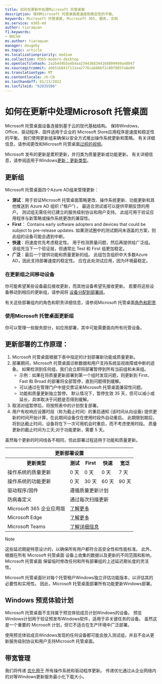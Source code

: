 ```yaml
---
title: 如何在更新中处理Microsoft 托管桌面
description: 保持Microsoft 托管桌面是速度和稳定性的平衡。
keywords: Microsoft 托管桌面, Microsoft 365, 服务, 文档
ms.service: m365-md
author: tiaraquan
f1.keywords:
- NOCSH
ms.author: tiaraquan
manager: dougeby
ms.topic: article
ms.localizationpriority: medium
ms.collection: M365-modern-desktop
ms.openlocfilehash: 2a2b4d4b5a4b4aa2344368344168809949a48847
ms.sourcegitcommit: a6651b841f111ea2776cab88bf2c80f805fa8e09
ms.translationtype: MT
ms.contentlocale: zh-CN
ms.lasthandoff: 01/13/2022
ms.locfileid: "62035506"
---
```

# <a name="how-updates-are-handled-in-microsoft-managed-desktop"></a>如何在更新中处理Microsoft 托管桌面


<!--This topic is the target for a "Learn more" link in the Admin Portal (aka.ms/update-rings); do not delete.-->

<!--Update management -->

Microsoft 托管桌面设备连接到基于云的现代基础结构。 保持Windows、Office、驱动程序、固件适用于企业的 Microsoft Store应用程序是速度和稳定性的平衡。 我们使用更新组来确保以安全方式推出操作系统更新和策略。 有关详细信息，请参阅更改和Microsoft 托管桌面[过程的视频](https://www.microsoft.com/videoplayer/embed/RE4mWqP)。 

Microsoft 发布的更新是累积更新，并归类为质量更新或功能更新。
有关详细信息，请参阅适用于Windows[更新：更新类型](/windows/deployment/update/waas-manage-updates-wufb#update-types)。 

## <a name="update-groups"></a>更新组


Microsoft 托管桌面四个Azure AD组来管理更新：

- **测试**：用于验证Microsoft 托管桌面策略更改、操作系统更新、功能更新和其他推送到 Azure AD 组织 ("租户") 。 最适合测试或可以提供早期反馈的用户。 测试组无需任何已建立的服务级别协议和用户支持。 此组可用于验证应用程序与新策略或操作系统更改的兼容性。  
- **First**： Contains early software adopters and devices that could be subject to pre-release updates. 如果测试圈中的测试期间未涵盖的方案，则此组的设备可能会遇到中断。
- **快速**：将速度优先考虑稳定性。 用于检测质量问题，然后再提供给广泛组。 该组充当下一个验证层，但通常比 Test 和 First 组更加稳定。 
- **广泛**：最后一个提供功能和质量更新的组。 此组包含组织中大多数Azure AD，因此支持部署速度的稳定性。 应在此处测试应用，因为环境最稳定。

### <a name="moving-devices-between-update-groups"></a>在更新组之间移动设备
你可能希望某些设备最后接收更新，而其他设备希望先接收更新。 若要将这些设备移动到相应的更新组，请参阅将 [设备分配到部署组](../working-with-managed-desktop/assign-deployment-group.md)。

有关这些部署组内的角色和职责详细信息，请参阅Microsoft 托管桌面[角色和职责](../intro/roles-and-responsibilities.md)

### <a name="using-microsoft-managed-desktop-update-groups"></a>使用Microsoft 托管桌面更新组 
你可以管理一些服务部分，如应用部署，其中可能需要面向所有托管设备。

## <a name="how-update-deployment-works"></a>更新部署的工作原理：
1. Microsoft 托管桌面根据下表中指定的计划部署新功能或质量更新。
2. 部署期间，Microsoft 托管桌面诊断数据和用户支持系统监视故障或中断的迹象。 如果检测到任何组，我们会立即将部署暂停到所有当前组和未来组。
    - 示例：如果在将质量更新部署到第一个组时发现问题，则更新到 First、Fast 和 Broad 的部署将全部暂停，直到问题得到缓解。
    - 可以通过在管理门户中提交票证来Microsoft 托管桌面兼容性问题。
    - 功能和质量更新独立暂停。 默认情况下，暂停生效 35 天，但可以减小或延长，具体取决于问题是否得到缓解。
3. 取消对组暂停后，将按照表中的计划恢复部署。
4. 用户有权响应设置时段（称为截止时间）的重启通知 (该时间从向设备) 提供更新的时间开始计算，在此期间设备仅在使用时段外自动重启。 此期限到期后，将到达截止时间，设备将在下一次可用机会时重启，而不考虑使用时段。 质量更新的截止时间为三天;对于功能更新，需要 5 天。

虽然每个更新的时间线各不相同，但此部署过程适用于功能和质量更新。


<table>
    <tr><th colspan="5">更新部署设置</th></tr>
    <tr><th>更新类型</th><th>测试</th><th>First</th><th>快速</th><th>宽泛</th></tr>
    <tr><td>操作系统的质量更新</td><td>0 天</td><td>0 天</td><td>0 天</td><td>7 天</td></tr>
    <tr><td>操作系统的功能更新</td><td>0 天</td><td>30 天</td><td>60 天</td><td>90 天</td></tr>
    <tr><td>驱动程序/固件</td><td colspan="4">遵循质量更新计划</td></tr>
    <tr><td>防病毒定义</td><td colspan="4">通过每次扫描更新</td></tr>
    <tr><td>Microsoft 365 企业应用版</td><td colspan="4"><a href="/microsoft-365/managed-desktop/get-started/m365-apps#updates-to-microsoft-365-apps">了解更多</a></td></tr>
    <tr><td>Microsoft Edge</td><td colspan="4"><a href="/microsoft-365/managed-desktop/get-started/edge-browser-app#updates-to-microsoft-edge">了解更多</a></td></tr>
    <tr><td>Microsoft Teams</td><td colspan="4"><a href="/microsoft-365/managed-desktop/get-started/teams#updates">了解详细信息</a></td></tr>
</table>

>[!NOTE]
>这些延迟期是特意设计的，以确保所有用户都符合高安全性和性能标准。 此外，根据在所有 Microsoft 托管桌面 设备上收集的数据以及更新的不同范围和影响，Microsoft 托管桌面 保留临时修改任何和所有部署组的上述延迟期长度的灵活性。
>
>Microsoft 托管桌面针对每个托管租户Windows独立评估功能版本，以评估其的必要性和实用性。 因此，Microsoft 托管桌面部署所有功能更新Windows部署。 

## <a name="windows-insider-program"></a>Windows 预览体验计划

Microsoft 托管桌面不支持属于预览体验成员计划Windows的设备。 预览Windows计划用于验证预发布Windows软件，适用于非关键任务的设备。 虽然这是一个重要的 Microsoft 计划，但它不适合在生产环境中广泛部署。 

使用预览体验成员Windows发现的任何设备都可能会放入测试组，并且不会从更新服务级别协议和用户支持Microsoft 托管桌面。

## <a name="bandwidth-management"></a>带宽管理

我们将传递 [优化用于](/windows/deployment/update/waas-delivery-optimization) 所有操作系统和驱动程序更新。 传递优化通过从企业网络内的对等Windows更新服务最小化下载大小。

